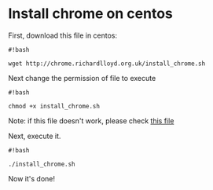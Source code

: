 # Install chrome on centos #

First, download this file in centos:


```
#!bash

wget http://chrome.richardlloyd.org.uk/install_chrome.sh
```

Next change the permission of file to execute

```
#!bash

chmod +x install_chrome.sh
```

Note: if this file doesn't work, please check [this file](chromesh)

Next, execute it.


```
#!bash

./install_chrome.sh
```

Now it's done!

